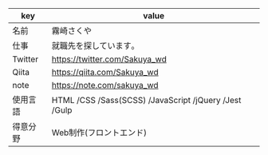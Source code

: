| key | value |
-|-
| 名前 | 霧崎さくや |
| 仕事 | 就職先を探しています｡ |
| Twitter | https://twitter.com/Sakuya_wd|
| Qiita | https://qiita.com/Sakuya_wd|
| note |https://note.com/sakuya_wd|
| 使用言語 | HTML /CSS /Sass(SCSS) /JavaScript /jQuery /Jest /Gulp | 
| 得意分野 | Web制作(フロントエンド)|


